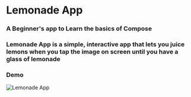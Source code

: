 # Lemonade App

### A Beginner's app to Learn the basics of Compose

### Lemonade App is a simple, interactive app that lets you juice lemons when you tap the image on screen until you have a glass of lemonade

### Demo
![Lemonade App]()